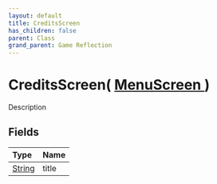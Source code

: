 ```yaml
---
layout: default
title: CreditsScreen
has_children: false
parent: Class
grand_parent: Game Reflection
---
```

# CreditsScreen( [ MenuScreen ](/riftbreaker-wiki/docs/game-reflection/classes/menu_screen/) )
Description 

## Fields

| Type | Name |
|:----------|:--------------|
| [String](/riftbreaker-wiki/docs/game-reflection/components/string/) | title |


